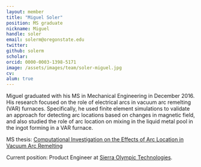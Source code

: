 ```yaml
---
layout: member
title: "Miguel Soler"
position: MS graduate
nickname: Miguel
handle: soler
email: solerm@oregonstate.edu
twitter:
github: solerm
scholar:
orcid: 0000-0003-1398-5171
image: /assets/images/team/soler-miguel.jpg
cv:
alum: true
---
```

Miguel graduated with his MS in Mechanical Engineering in December 2016. His research focused on the role of electrical arcs in vacuum arc remelting (VAR) furnaces. Specifically, he used finite element simulations to validate an approach for detecting arc locations based on changes in magnetic field, and also studied the role of arc location on mixing in the liquid metal pool in the ingot forming in a VAR furnace.

<i class="fas fa-book" aria-hidden="true"></i> MS thesis: [Computational Investigation on the Effects of Arc Location in Vacuum Arc Remelting](https://ir.library.oregonstate.edu/concern/graduate_thesis_or_dissertations/79408177g)

Current position: Product Engineer at [Sierra Olympic Technologies](https://www.sierraolympic.com/).

[Oregon State University]: http://oregonstate.edu/
[School of Mechanical, Industrial, and Manufacturing Engineering]: http://mime.oregonstate.edu

